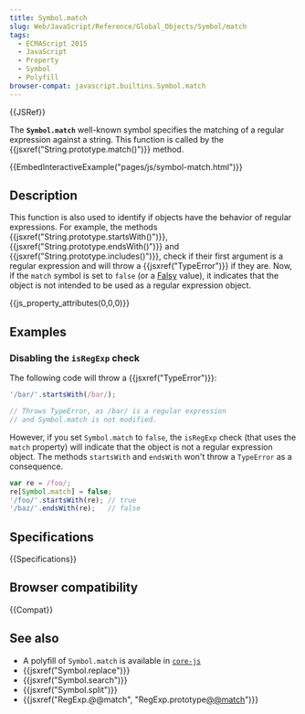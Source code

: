 ```yaml
---
title: Symbol.match
slug: Web/JavaScript/Reference/Global_Objects/Symbol/match
tags:
  - ECMAScript 2015
  - JavaScript
  - Property
  - Symbol
  - Polyfill
browser-compat: javascript.builtins.Symbol.match
---
```

{{JSRef}}

The **`Symbol.match`** well-known symbol specifies the matching of a regular
expression against a string. This function is called by the
{{jsxref("String.prototype.match()")}} method.

{{EmbedInteractiveExample("pages/js/symbol-match.html")}}

## Description

This function is also used to identify if objects have the behavior of regular
expressions. For example, the methods
{{jsxref("String.prototype.startsWith()")}},
{{jsxref("String.prototype.endsWith()")}} and
{{jsxref("String.prototype.includes()")}}, check if their first
argument is a regular expression and will throw a
{{jsxref("TypeError")}} if they are. Now, if the `match` symbol is set
to `false` (or a [Falsy](/en-US/docs/Glossary/Falsy) value), it indicates that
the object is not intended to be used as a regular expression object.

{{js_property_attributes(0,0,0)}}

## Examples

### Disabling the `isRegExp` check

The following code will throw a {{jsxref("TypeError")}}:

```js
'/bar/'.startsWith(/bar/);

// Throws TypeError, as /bar/ is a regular expression
// and Symbol.match is not modified.
```

However, if you set `Symbol.match` to `false`, the `isRegExp` check (that uses
the `match` property) will indicate that the object is not a regular expression
object. The methods `startsWith` and `endsWith` won't throw a `TypeError` as a
consequence.

```js
var re = /foo/;
re[Symbol.match] = false;
'/foo/'.startsWith(re); // true
'/baz/'.endsWith(re);   // false
```

## Specifications

{{Specifications}}

## Browser compatibility

{{Compat}}

## See also

- A polyfill of `Symbol.match` is available in
  [`core-js`](https://github.com/zloirock/core-js#ecmascript-symbol)
- {{jsxref("Symbol.replace")}}
- {{jsxref("Symbol.search")}}
- {{jsxref("Symbol.split")}}
- {{jsxref("RegExp.@@match", "RegExp.prototype[@@match]()")}}
